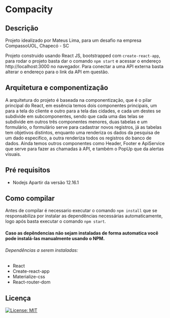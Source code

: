 # Compacity

## Descrição

Projeto idealizado por Mateus Lima, para um desafio na empresa CompassoUOL, Chapecó - SC 

Projeto construido usando React JS, bootstrapped com `create-react-app`, para rodar o projeto basta dar o comando `npm start` e acessar o endereço http://localhost:3000 no navegador.
Para conectar a uma API externa basta alterar o endereço para o link da API em questão.

## Arquitetura e componentização

A arquitetura do projeto é baseada na componentização, que é o pilar principal do React, em essência temos dois componentes principais, um para a tela do cliente e outro para a tela das cidades, e cada um destes se subdivide em subcomponentes, sendo que cada uma das telas se subdivide em outros três componentes menores, duas tabelas e um formulário, o formulário serve para cadastrar novos registros, já as tabelas tem objetivos distintos, enquanto uma renderiza os dados da pesquisa de um dado especifico, a outra renderiza todos os registros do banco de dados.
Ainda temos outros componentes como Header, Footer e ApiService que serve para fazer as chamadas à API, e também o PopUp que da alertas visuais.

## Pré requisitos

* Nodejs Apartir da versão 12.16.1

## Como compilar

Antes de compilar é necessario executar o comando `npm install` que se responsabiliza por instalar as dependências necessárias automaticamente, logo após basta executar o comando `npm start`.

#### Caso as depêndencias não sejam instaladas de forma automatica você pode instalá-las manualmente usando o NPM.

###### Dependências a serem instaladas:

* React
* Create-react-app
* Materialize-css
* React-router-dom

## Licença

[![License: MIT](https://img.shields.io/badge/License-MIT-yellow.svg)](https://opensource.org/licenses/MIT)
